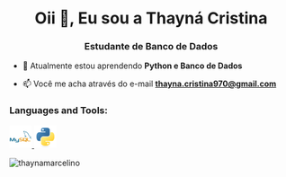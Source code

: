 <h1 align="center">Oii 👋, Eu sou a Thayná Cristina</h1>
<h3 align="center">Estudante de Banco de Dados</h3>

- 🌱 Atualmente estou aprendendo **Python e Banco de Dados**

- 📫 Você me acha através do e-mail **thayna.cristina970@gmail.com**

<p align="left">
</p>

<h3 align="left">Languages and Tools:</h3>
<p align="left"> <a href="https://www.mysql.com/" target="_blank" rel="noreferrer"> <img src="https://raw.githubusercontent.com/devicons/devicon/master/icons/mysql/mysql-original-wordmark.svg" alt="mysql" width="40" height="40"/> </a> <a href="https://www.python.org" target="_blank" rel="noreferrer"> <img src="https://raw.githubusercontent.com/devicons/devicon/master/icons/python/python-original.svg" alt="python" width="40" height="40"/> </a> </p>

<p><img align="center" src="https://github-readme-stats.vercel.app/api/top-langs?username=thaynamarcelino&show_icons=true&locale=en&layout=compact" alt="thaynamarcelino" /></p>
